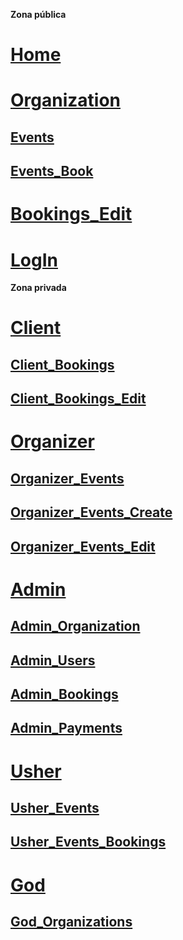 **Zona pública**
# [Home](http://appbase.com/ "Resevas Rede FP Hostalaria")

# [Organization](http://appbase.com/org/:organization "CIFP Paseo das Pontes")
## [Events](http://appbase.com/org/:organization/events/ "Ver ofertas")
## [Events_Book](http://appbase.com/org/:organization/events/:idEvent/book "Reservar Oferta")

# [Bookings_Edit](http://appbase.com/bookings/:idBooking/:hash "Editar reservar")

# [LogIn](http://appbase.com/login/ "Entrar")

**Zona privada**
# [Client](http://appbase.com/client/ "Perfil del usuario")
## [Client_Bookings](http://appbase.com/client/bookings/ "Reservas")
## [Client_Bookings_Edit](http://appbase.com/client/bookings/:idBooking "Editar reservar")

# [Organizer](http://appbase.com/organizer/ "Profesor cocinero")
## [Organizer_Events](http://appbase.com/organizer/events "Ofertas de un Autor")
## [Organizer_Events_Create](http://appbase.com/organizer/events/create "Nueva oferta de un Autor")
## [Organizer_Events_Edit](http://appbase.com/organizer/events/:idEvent "Editar oferta de un Autor")

# [Admin](http://appbase.com/admin/ "Administración")
## [Admin_Organization](http://organization.appbase.com/admin/organization "Administración del centro")
## [Admin_Users](http://organization.appbase.com/admin/users "Administración de usuarios")
## [Admin_Bookings](http://organization.appbase.com/admin/bookings "Administración de reservas")
## [Admin_Payments](http://organization.appbase.com/admin/payments "Administración de pagos")

# [Usher](http://organization.appbase.com/usher/ "Maitre")
## [Usher_Events](http://organization.appbase.com/usher/events/ "Ofertas activas")
## [Usher_Events_Bookings](http://organization.appbase.com/usher/events/:idEvent/bookings "Reservas para una oferta")

# [God](http://organization.appbase.com/god/ "Dios")
## [God_Organizations](http://organization.appbase.com/god/organizations/ "Ofertas activas")
